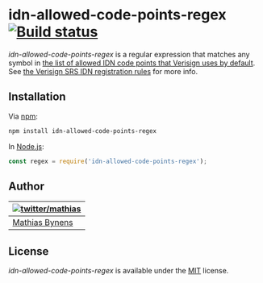 # idn-allowed-code-points-regex [![Build status](https://travis-ci.org/mathiasbynens/idn-allowed-code-points-regex.svg?branch=master)](https://travis-ci.org/mathiasbynens/idn-allowed-code-points-regex)

_idn-allowed-code-points-regex_ is a regular expression that matches any symbol in [the list of allowed IDN code points that Verisign uses by default](https://www.verisign.com/assets/allowedcode/idn-allowed-code-points.html). See [the Verisign SRS IDN registration rules](https://www.verisign.com/en_US/channel-resources/domain-registry-products/idn/idn-policy/registration-rules/index.xhtml) for more info.

## Installation

Via [npm](https://www.npmjs.com/):

```bash
npm install idn-allowed-code-points-regex
```

In [Node.js](https://nodejs.org/):

```js
const regex = require('idn-allowed-code-points-regex');
```

## Author

| [![twitter/mathias](https://gravatar.com/avatar/24e08a9ea84deb17ae121074d0f17125?s=70)](https://twitter.com/mathias "Follow @mathias on Twitter") |
|---|
| [Mathias Bynens](https://mathiasbynens.be/) |

## License

_idn-allowed-code-points-regex_ is available under the [MIT](https://mths.be/mit) license.
